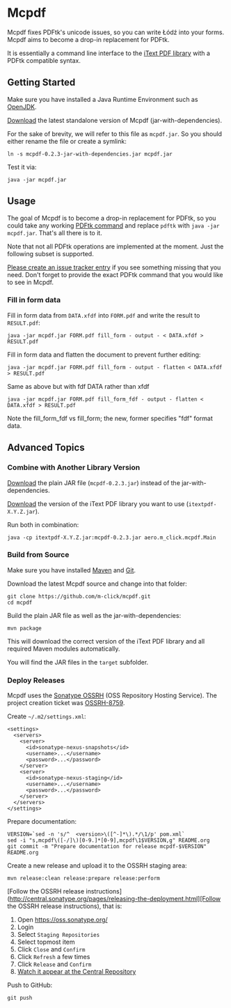 # Mcpdf

Mcpdf fixes PDFtk's unicode issues, so you can write Łódź into your forms. Mcpdf aims to become a drop-in replacement for PDFtk.

It is essentially a command line interface to the [iText PDF library](http://itextpdf.com/product/itext) with a PDFtk compatible syntax.

## Getting Started

Make sure you have installed a Java Runtime Environment such as [OpenJDK](http://openjdk.java.net/).

[Download](https://oss.sonatype.org/content/repositories/releases/aero/m-click/mcpdf/0.2.3/mcpdf-0.2.3-jar-with-dependencies.jar) the latest standalone version of Mcpdf (jar-with-dependencies).

For the sake of brevity, we will refer to this file as `mcpdf.jar`. So you should either rename the file or create a symlink:

    ln -s mcpdf-0.2.3-jar-with-dependencies.jar mcpdf.jar

Test it via:

    java -jar mcpdf.jar

## Usage

The goal of Mcpdf is to become a drop-in replacement for PDFtk, so you could take any working [PDFtk command](http://www.pdflabs.com/docs/pdftk-man-page/) and replace `pdftk` with `java -jar mcpdf.jar`. That's all there is to it.

Note that not all PDFtk operations are implemented at the moment. Just the following subset is supported. 

[Please create an issue tracker entry](https://github.com/m-click/mcpdf/issues) if you see something missing that you need. Don't forget to provide the exact PDFtk command that you would like to see in Mcpdf.

### Fill in form data

Fill in form data from `DATA.xfdf` into `FORM.pdf` and write the result to `RESULT.pdf`:

    java -jar mcpdf.jar FORM.pdf fill_form - output - < DATA.xfdf > RESULT.pdf

Fill in form data and flatten the document to prevent further editing:

    java -jar mcpdf.jar FORM.pdf fill_form - output - flatten < DATA.xfdf > RESULT.pdf

Same as above but with fdf DATA rather than xfdf

    java -jar mcpdf.jar FORM.pdf fill_form_fdf - output - flatten < DATA.xfdf > RESULT.pdf

Note the fill_form_fdf vs fill_form; the new, former specifies "fdf" format data.

## Advanced Topics

### Combine with Another Library Version

[Download](https://oss.sonatype.org/content/repositories/releases/aero/m-click/mcpdf/0.2.3/mcpdf-0.2.3.jar) the plain JAR file (`mcpdf-0.2.3.jar`) instead of the jar-with-dependencies.

[Download](https://search.maven.org/#search|gav|1|g%3A%22com.itextpdf%22%20AND%20a%3A%22itextpdf%22) the version of the iText PDF library you want to use (`itextpdf-X.Y.Z.jar`).

Run both in combination:

    java -cp itextpdf-X.Y.Z.jar:mcpdf-0.2.3.jar aero.m_click.mcpdf.Main

### Build from Source

Make sure you have installed [Maven](https://maven.apache.org/) and [Git](http://git-scm.com/).

Download the latest Mcpdf source and change into that folder:

    git clone https://github.com/m-click/mcpdf.git
    cd mcpdf

Build the plain JAR file as well as the jar-with-dependencies:

    mvn package

This will download the correct version of the iText PDF library and all required Maven modules automatically.

You will find the JAR files in the `target` subfolder.

### Deploy Releases

Mcpdf uses the [Sonatype OSSRH](https://docs.sonatype.org/display/Repository/Sonatype%2BOSS%2BMaven%2BRepository%2BUsage%2BGuide) (OSS Repository Hosting Service). The project creation ticket was [OSSRH-8759](https://issues.sonatype.org/browse/OSSRH-8759).

Create `~/.m2/settings.xml`:

    <settings>
      <servers>
        <server>
          <id>sonatype-nexus-snapshots</id>
          <username>...</username>
          <password>...</password>
        </server>
        <server>
          <id>sonatype-nexus-staging</id>
          <username>...</username>
          <password>...</password>
        </server>
      </servers>
    </settings>

Prepare documentation:

    VERSION=`sed -n 's/^  <version>\([^-]*\).*/\1/p' pom.xml`
    sed -i "s,mcpdf\([-/]\)[0-9.]*[0-9],mcpdf\1$VERSION,g" README.org
    git commit -m "Prepare documentation for release mcpdf-$VERSION" README.org

Create a new release and upload it to the OSSRH staging area:

    mvn release:clean release:prepare release:perform

[Follow the OSSRH release instructions](http://central.sonatype.org/pages/releasing-the-deployment.html][Follow the OSSRH release instructions), that is:

1. Open https://oss.sonatype.org/
2. Login
3. Select `Staging Repositories`
4. Select topmost item
5. Click `Close` and `Confirm`
6. Click `Refresh` a few times
7. Click `Release` and `Confirm`
8. [Watch it appear at the Central Repository](https://search.maven.org/#search|gav|1|g%3A%22aero.m-click%22%20AND%20a%3A%22mcpdf%22)

Push to GitHub:

    git push
